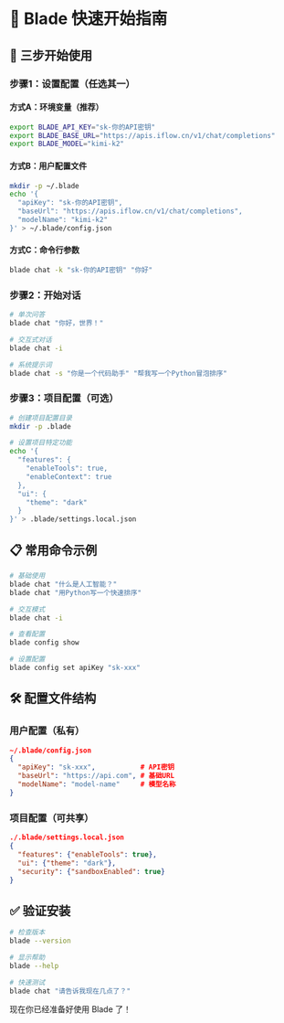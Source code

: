 # 🚀 Blade 快速开始指南

## 🎯 三步开始使用

### 步骤1：设置配置（任选其一）

#### 方式A：环境变量（推荐）
```bash
export BLADE_API_KEY="sk-你的API密钥"
export BLADE_BASE_URL="https://apis.iflow.cn/v1/chat/completions"
export BLADE_MODEL="kimi-k2"
```

#### 方式B：用户配置文件
```bash
mkdir -p ~/.blade
echo '{
  "apiKey": "sk-你的API密钥",
  "baseUrl": "https://apis.iflow.cn/v1/chat/completions",
  "modelName": "kimi-k2"
}' > ~/.blade/config.json
```

#### 方式C：命令行参数
```bash
blade chat -k "sk-你的API密钥" "你好"
```

### 步骤2：开始对话

```bash
# 单次问答
blade chat "你好，世界！"

# 交互式对话
blade chat -i

# 系统提示词
blade chat -s "你是一个代码助手" "帮我写一个Python冒泡排序"
```

### 步骤3：项目配置（可选）

```bash
# 创建项目配置目录
mkdir -p .blade

# 设置项目特定功能
echo '{
  "features": {
    "enableTools": true,
    "enableContext": true
  },
  "ui": {
    "theme": "dark"
  }
}' > .blade/settings.local.json
```

## 📋 常用命令示例

```bash
# 基础使用
blade chat "什么是人工智能？"
blade chat "用Python写一个快速排序"

# 交互模式
blade chat -i

# 查看配置
blade config show

# 设置配置
blade config set apiKey "sk-xxx"
```

## 🛠️ 配置文件结构

### 用户配置（私有）
```json
~/.blade/config.json
{
  "apiKey": "sk-xxx",           # API密钥
  "baseUrl": "https://api.com", # 基础URL
  "modelName": "model-name"     # 模型名称
}
```

### 项目配置（可共享）
```json
./.blade/settings.local.json
{
  "features": {"enableTools": true},
  "ui": {"theme": "dark"},
  "security": {"sandboxEnabled": true}
}
```

## ✅ 验证安装

```bash
# 检查版本
blade --version

# 显示帮助
blade --help

# 快速测试
blade chat "请告诉我现在几点了？"
```

现在你已经准备好使用 Blade 了！